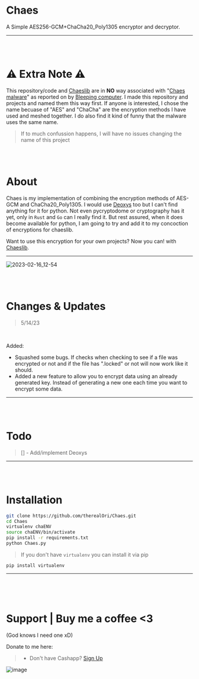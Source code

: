 # Chaes
A Simple AES256-GCM+ChaCha20_Poly1305 encryptor and decryptor.
__ __

<br>
<br>

# ⚠️ Extra Note ⚠️
This repository/code and [Chaeslib](https://pypi.org/project/Chaeslib/) are in __NO__ way associated with "[Chaes malware](https://www.bleepingcomputer.com/news/security/chaes-malware-now-uses-google-chrome-devtools-protocol-to-steal-data/)" as reported on by [Bleeping computer](https://www.bleepingcomputer.com/). I made this repository and projects and named them this way first. If anyone is interested, I chose the name becuase of "AES" and "ChaCha" are the encryption methods I have used and meshed together. I do also find it kind of funny that the malware uses the same name.
> If to much confussion happens, I will have no issues changing the name of this project

<br>
<br>

# About
Chaes is my implementation of combining the encryption methods of AES-GCM and ChaCha20_Poly1305. I would use [Deoxys](https://sites.google.com/view/deoxyscipher) too but I can't find anything for it for python. Not even pycryptodome or cryptography has it yet, only in `Rust` and `Go` can I really find it. But rest assured, when it does become available for python, I am going to try and add it to my concoction of encryptions for chaeslib.

Want to use this encryption for your own projects? Now you can! with [Chaeslib](https://pypi.org/project/Chaeslib/).
__ __

![2023-02-16_12-54](https://user-images.githubusercontent.com/45724082/219472726-90df44d2-f7a9-4d57-9dec-e3eff13d5fad.png)

<br />
<br />

# Changes & Updates
> 5/14/23

<br />

Added:

* Squashed some bugs. If checks when checking to see if a file was encrypted or not and if the file has ".locked" or not will now work like it should.
* Added a new feature to allow you to encrypt data using an already generated key. Instead of generating a new one each time you want to encrypt some data.
__ __

<br />
<br />

# Todo
> [] - Add/implement Deoxys
__ __

<br />
<br />

# Installation
```bash
git clone https://github.com/therealOri/Chaes.git
cd Chaes
virtualenv chaENV
source chaENV/bin/activate
pip install -r requirements.txt
python Chaes.py
```
> If you don't have `virtualenv` you can install it via pip

`pip install virtualenv`
__ __


<br />
<br />
<br />

# Support  |  Buy me a coffee <3
(God knows I need one xD)

Donate to me here:
> - Don't have Cashapp? [Sign Up](https://cash.app/app/TKWGCRT)

![image](https://user-images.githubusercontent.com/45724082/158000721-33c00c3e-68bb-4ee3-a2ae-aefa549cfb33.png)
